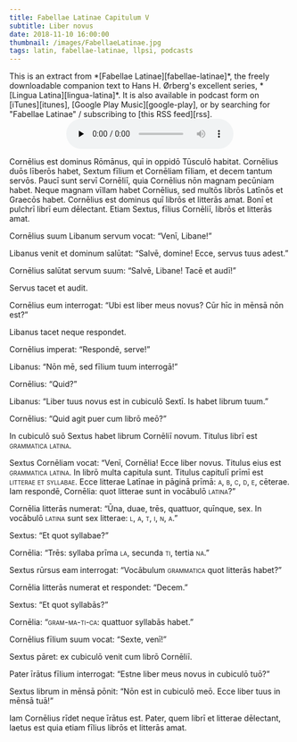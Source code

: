 ```yaml
---
title: Fabellae Latinae Capitulum V
subtitle: Liber novus
date: 2018-11-10 16:00:00
thumbnail: /images/FabellaeLatinae.jpg
tags: latin, fabellae-latinae, llpsi, podcasts
---
```


<div class="sidenote">This is an extract from *[Fabellae
Latinae][fabellae-latinae]*, the freely downloadable companion text to Hans H.
Ørberg's excellent series, *[Lingua Latina][lingua-latina]*.  It is also
available in podcast form on [iTunes][itunes], [Google Play
Music][google-play], or by searching for "Fabellae Latinae" / subscribing to
[this RSS feed][rss].</div>

<center>
<audio controls preload="none">
  <source src="https://s3.amazonaws.com/fabellaelatinae/capitula/05-LiberNovus.mp3" type="audio/mpeg" />
</audio>
</center>

Cornēlius est dominus Rōmānus, quī in oppidō Tūsculō habitat. Cornēlius duōs
līberōs habet, Sextum fīlium et Cornēliam fīliam, et decem tantum servōs. Paucī
sunt servī Cornēliī, quia Cornēlius nōn magnam pecūniam habet. Neque magnam
vīllam habet Cornēlius, sed multōs librōs Latīnōs et Graecōs habet. Cornēlius
est dominus quī librōs et litterās amat. Bonī et pulchrī librī eum dēlectant.
Etiam Sextus, fīlius Cornēliī, librōs et litterās amat.

Cornēlius suum Libanum servum vocat: “Venī, Libane!”

Libanus venit et dominum salūtat: “Salvē, domine! Ecce, servus tuus adest.”

Cornēlius salūtat servum suum: “Salvē, Libane! Tacē et audī!”

Servus tacet et audit.

Cornēlius eum interrogat: “Ubi est liber meus novus? Cūr hīc in mēnsā nōn est?”

Libanus tacet neque respondet.

Cornēlius imperat: “Respondē, serve!”

Libanus: “Nōn mē, sed fīlium tuum interrogā!”

Cornēlius: “Quid?”

Libanus: “Liber tuus novus est in cubiculō Sextī. Is habet librum tuum.”

Cornēlius: “Quid agit puer cum librō meō?”

In cubiculō suō Sextus habet librum Cornēliī novum. Titulus librī est <span
style="font-variant: small-caps;">grammatica latina</span>.

Sextus Cornēliam vocat: “Venī, Cornēlia! Ecce liber novus. Titulus eius est
<span style="font-variant: small-caps;">grammatica latina</span>. In librō
multa capitula sunt. Titulus capitulī prīmī est <span style="font-variant:
small-caps;">litterae et syllabae</span>. Ecce litterae Latīnae in pāginā
prīmā: <span style="font-variant: small-caps;">a</span>, <span
style="font-variant: small-caps;">b</span>, <span style="font-variant:
small-caps;">c</span>, <span style="font-variant: small-caps;">d</span>, <span
style="font-variant: small-caps;">e</span>, cēterae. Iam respondē, Cornēlia:
quot litterae sunt in vocābulō <span style="font-variant:
small-caps;">latina</span>?”

Cornēlia litterās numerat: “Ūna, duae, trēs, quattuor, quīnque, sex. In
vocābulō <span style="font-variant: small-caps;">latina</span> sunt sex
litterae: <span style="font-variant: small-caps;">l</span>, <span
style="font-variant: small-caps;">a</span>, <span style="font-variant:
small-caps;">t</span>, <span style="font-variant: small-caps;">i</span>, <span
style="font-variant: small-caps;">n</span>, <span style="font-variant:
small-caps;">a</span>.”

Sextus: “Et quot syllabae?”

Cornēlia: “Trēs: syllaba prīma <span style="font-variant:
small-caps;">la</span>, secunda <span style="font-variant:
small-caps;">ti</span>, tertia <span style="font-variant:
small-caps;">na</span>.”

Sextus rūrsus eam interrogat: “Vocābulum <span style="font-variant:
small-caps;">grammatica</span> quot litterās habet?”

Cornēlia litterās numerat et respondet: “Decem.”

Sextus: “Et quot syllabās?”

Cornēlia: “<span style="font-variant: small-caps;">gram</span>-<span
style="font-variant: small-caps;">ma-</span><span style="font-variant:
small-caps;">ti-</span><span style="font-variant: small-caps;">ca</span>:
quattuor syllabās habet.”

Cornēlius fīlium suum vocat: “Sexte, venī!”

Sextus pāret: ex cubiculō venit cum librō Cornēliī.

Pater īrātus fīlium interrogat: “Estne liber meus novus in cubiculō tuō?”

Sextus librum in mēnsā pōnit: “Nōn est in cubiculō meō. Ecce liber tuus in
mēnsā tuā!”

Iam Cornēlius rīdet neque īrātus est. Pater, quem librī et litterae dēlectant,
laetus est quia etiam fīlius librōs et litterās amat.

[fabellae-latinae]: https://www.hackettpublishing.com/pdfs/FabellaeLatinae_2016_HansOrberg.pdf
[lingua-latina]: https://www.hackettpublishing.com/lingua-latina-per-se-illustrata-series
[itunes]: https://itunes.apple.com/us/podcast/fabellae-latinae/id1439859681
[google-play]: https://play.google.com/music/m/Iejungfyafunuhg4ehuhrfjerdq?t=Fabellae_Latinae
[rss]: https://s3.amazonaws.com/fabellaelatinae/feed.rss
